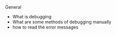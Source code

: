 General
- What is debugging
- What are some methods of debugging manually
- how to read the error messages
